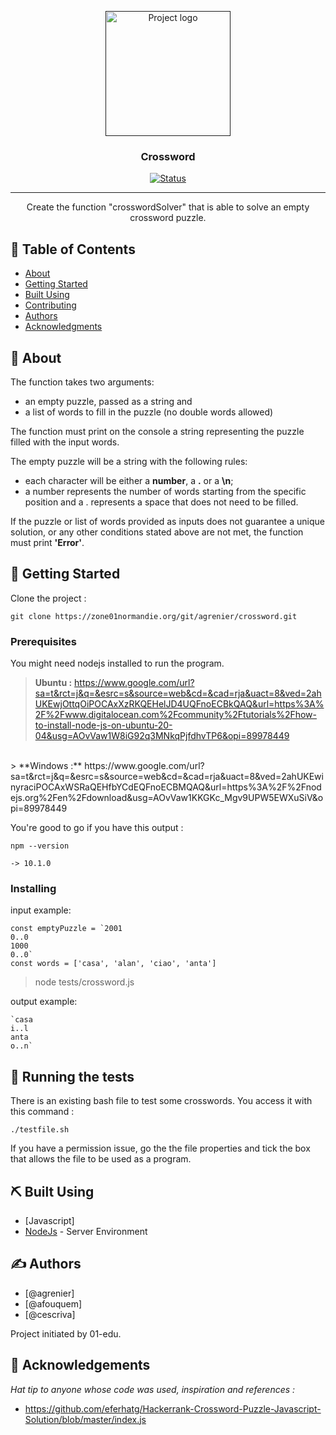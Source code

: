 <p align="center">
  <a href="" rel="noopener">
 <img width=200px height=200px src="https://cdn.vectorstock.com/i/preview-1x/43/46/crossword-icon-to-solve-vector-45854346.jpg" alt="Project logo"></a>
</p>

<h3 align="center">Crossword</h3>

<div align="center">

[![Status](https://img.shields.io/badge/status-done-success.svg)]()

</div>

---

<p align="center"> 
Create the function "crosswordSolver" that is able to solve an empty crossword puzzle. 
    <br> 
</p>

## 📝 Table of Contents

- [About](#about)
- [Getting Started](#getting_started)
- [Built Using](#built_using)
- [Contributing](../CONTRIBUTING.md)
- [Authors](#authors)
- [Acknowledgments](#acknowledgement)

## 🧐 About <a name = "about"></a>

<p>
The function takes two arguments:

  - an empty puzzle, passed as a string and
  - a list of words to fill in the puzzle (no double words allowed)

The function must print on the console a string representing the puzzle filled with the input words.

The empty puzzle will be a string with the following rules:

  - each character will be either a **number**, a **.** or a **\\n**;
  - a number represents the number of words starting from the specific position and a . represents a space that does not need to be filled.

If the puzzle or list of words provided as inputs does not guarantee a unique solution, or any other conditions stated above are not met, the function must print **'Error'**.
</p>

## 🏁 Getting Started <a name = "getting_started"></a>

Clone the project : 
```
git clone https://zone01normandie.org/git/agrenier/crossword.git
```


### Prerequisites

You might need nodejs installed to run the program.
> **Ubuntu :** https://www.google.com/url?sa=t&rct=j&q=&esrc=s&source=web&cd=&cad=rja&uact=8&ved=2ahUKEwjOttqOiPOCAxXzRKQEHelJD4UQFnoECBkQAQ&url=https%3A%2F%2Fwww.digitalocean.com%2Fcommunity%2Ftutorials%2Fhow-to-install-node-js-on-ubuntu-20-04&usg=AOvVaw1W8iG92q3MNkqPjfdhvTP6&opi=89978449
<br>
> **Windows :** https://www.google.com/url?sa=t&rct=j&q=&esrc=s&source=web&cd=&cad=rja&uact=8&ved=2ahUKEwinyraciPOCAxWSRaQEHfbYCdEQFnoECBMQAQ&url=https%3A%2F%2Fnodejs.org%2Fen%2Fdownload&usg=AOvVaw1KKGKc_Mgv9UPW5EWXuSiV&opi=89978449

You're good to go if you have this output :
```
npm --version
```

```
-> 10.1.0
```

### Installing

input example:
```
const emptyPuzzle = `2001
0..0
1000
0..0`
const words = ['casa', 'alan', 'ciao', 'anta']

```

> node tests/crossword<version>.js

output example:
```
`casa
i..l
anta
o..n`

```


## 🔧 Running the tests <a name = "tests"></a>

There is an existing bash file to test some crosswords. You access it with this command :
```
./testfile.sh
```
If you have a permission issue, go the the file properties and tick the box that allows the file to be used as a program.


## ⛏️ Built Using <a name = "built_using"></a>

- [Javascript]
- [NodeJs](https://nodejs.org/en/) - Server Environment

## ✍️ Authors <a name = "authors"></a>

- [@agrenier]
- [@afouquem]
- [@cescriva]

Project initiated by 01-edu.

## 🎉 Acknowledgements <a name = "acknowledgement"></a>

_Hat tip to anyone whose code was used, inspiration and references :_
 - https://github.com/eferhatg/Hackerrank-Crossword-Puzzle-Javascript-Solution/blob/master/index.js
